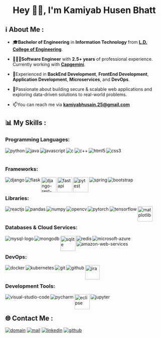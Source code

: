 <h1 align="center">Hey 👋🏻, I'm Kamiyab Husen Bhatt</h1>

<h2> ℹ️ About Me :</h2>

- 🎓**Bachelor of Engineering** in **Information Technology** from **[L.D. College of Engineering](http://ldce.ac.in/)**.  
   
- 👨🏻‍💻**Software Engineer** with **2.5+ years** of professional experience. Currently working with **[Capgemini](https://www.capgemini.com/)**.  

- 💯Experienced in **BackEnd Development**, **FrontEnd Development**, **Application Development**, **Microservices**, and **DevOps**.  

- 🎯Passionate about building secure & scalable web applications and exploring data-driven solutions to real-world problems.  

- 📫You can reach me via **kamiyabhusain.25@gmail.com**  

<h2>📊 My Skills :</h2>

<h3> Programming Languages: </h3>
<img align="left" src="https://img.icons8.com/color/48/python--v1.png" alt="python"/>
<img align="left" src="https://img.icons8.com/color/48/java-coffee-cup-logo--v1.png" alt="java"/>
<img align="left" src="https://img.icons8.com/color/48/javascript--v1.png" alt="javascript"/>
<img align="left" src="https://img.icons8.com/color/48/c-programming.png" alt="c"/>
<img align="left" src="https://img.icons8.com/color/48/c-plus-plus-logo.png" alt="c++"/>
<img align="left" src="https://img.icons8.com/color/48/html-5--v1.png" alt="html5"/>
<img align="left" src="https://img.icons8.com/color/48/css3.png" alt="css3"/>
<br><br>

<h3> Frameworks: </h3>
<img align="left" src="https://img.icons8.com/color/60/django.png" alt="django"/>
<img align="left" src="https://img.icons8.com/ios/60/flask.png" alt="flask"/>
<img align="left" height="48" src="https://www.django-rest-framework.org/img/logo.png" alt="django-rest-framework"/>
<img align="left" height="48" src="https://fastapi.tiangolo.com/img/logo-margin/logo-teal.png" alt="fastapi"/>
<img align="left" height="48" src="https://upload.wikimedia.org/wikipedia/commons/thumb/b/ba/Pytest_logo.svg/900px-Pytest_logo.svg.png?20220319015434" alt="pytest"/>
<img align="left" src="https://img.icons8.com/color/48/spring-logo.png" alt="spring"/>
<img align="left" src="https://img.icons8.com/color/48/bootstrap.png" alt="bootstrap"/>
<br><br>

<h3> Libraries: </h3>
<img align="left" src="https://img.icons8.com/color/48/react-native.png" alt="reactjs"/>
<img align="left" src="https://img.icons8.com/color/48/pandas.png" alt="pandas"/>
<img align="left" src="https://img.icons8.com/color/48/numpy.png" alt="numpy"/>
<img align="left" src="https://img.icons8.com/color/48/opencv.png" alt="opencv"/>
<img align="left" src="https://img.icons8.com/fluency/48/pytorch.png" alt="pytorch"/>
<img align="left" src="https://img.icons8.com/color/48/tensorflow.png" alt="tensorflow"/>
<img align="left" height="48" src="https://upload.wikimedia.org/wikipedia/commons/thumb/8/84/Matplotlib_icon.svg/1024px-Matplotlib_icon.svg.png" alt="matplotlib"/>
<br><br>

<h3> Databases & Cloud Services: </h3>
<img align="left" src="https://img.icons8.com/color/48/mysql-logo.png" alt="mysql-logo"/>
<img align="left" src="https://img.icons8.com/color/48/mongodb.png" alt="mongodb"/>
<img align="left" height="48" src="https://static-00.iconduck.com/assets.00/sqlite-icon-2048x909-7nkrc3bm.png" alt="sqlite"/>
<img align="left" src="https://img.icons8.com/color/48/redis--v1.png" alt="redis"/>
<img align="left" src="https://img.icons8.com/fluency/48/azure-1.png" alt="microsoft-azure"/>
<img align="left" src="https://img.icons8.com/color/48/amazon-web-services.png" alt="amazon-web-services"/>
<br><br>

<h3> DevOps: </h3>
<img align="left" src="https://img.icons8.com/fluency/48/docker.png" alt="docker"/>
<img align="left" src="https://img.icons8.com/color/48/kubernetes.png" alt="kubernetes"/>
<img align="left" src="https://img.icons8.com/color/48/git.png" alt="git"/>
<img align="left" src="https://img.icons8.com/material-rounded/48/github.png" alt="github"/>
<img align="left" height="46" src="https://upload.wikimedia.org/wikipedia/commons/thumb/8/8a/Jira_Logo.svg/375px-Jira_Logo.svg.png" alt="jira"/>
<br><br>

<h3> Development Tools: </h3>
<img align="left" src="https://img.icons8.com/color/48/visual-studio-code-2019.png" alt="visual-studio-code"/>
<img align="left" src="https://img.icons8.com/color/48/pycharm--v2.png" alt="pycharm"/>
<img align="left" height="48" src="https://icon.icepanel.io/Technology/svg/Eclipse-IDE.svg" alt="eclipse"/>
<img align="left" src="https://img.icons8.com/fluency/48/jupyter.png" alt="jupyter"/>
<br><br>

<h2>🌐 Contact Me :</h2>

<p align="left">
<a href="https://kamiyab786.github.io/kamiyab-portfolio/"><img src="https://img.icons8.com/fluency/48/domain.png" alt="domain"/></a>
<a href="mailto:kamiyabhusain.25@gmail.com"><img src="https://img.icons8.com/color/48/gmail-new.png" alt="mail"/></a>
<a href="https://www.linkedin.com/in/kamiyab-husen-bhatt-511a531b7/"><img src="https://img.icons8.com/fluent/48/linkedin.png" alt="linkedin"/></a>
<a href="https://github.com/kamiyab786"><img src="https://img.icons8.com/fluent/48/github.png" alt="github"/></a>
</p>
